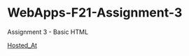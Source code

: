 # WebApps-F21-Assignment-3
Assignment 3 - Basic HTML

[Hosted_At](https://44-563-webapps-f21.github.io/webapps-f21-assignment-3-NARAYANREDDYDODLA/)